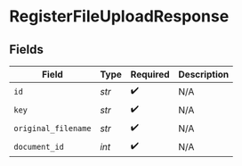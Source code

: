 # RegisterFileUploadResponse


## Fields

| Field               | Type                | Required            | Description         |
| ------------------- | ------------------- | ------------------- | ------------------- |
| `id`                | *str*               | :heavy_check_mark:  | N/A                 |
| `key`               | *str*               | :heavy_check_mark:  | N/A                 |
| `original_filename` | *str*               | :heavy_check_mark:  | N/A                 |
| `document_id`       | *int*               | :heavy_check_mark:  | N/A                 |